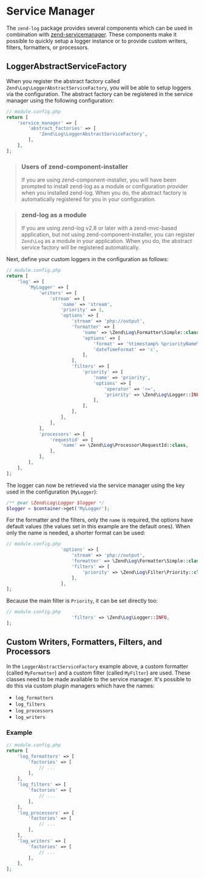 # Service Manager

The `zend-log` package provides several components which can be used in
combination with [zend-servicemanager](https://docs.zendframework.com/zend-servicemanager).
These components make it possible to quickly setup a logger instance or to
provide custom writers, filters, formatters, or processors.

## LoggerAbstractServiceFactory

When you register the abstract factory called `Zend\Log\LoggerAbstractServiceFactory`,
you will be able to setup loggers via the configuration. The abstract factory can be
registered in the service manager using the following configuration:

```php
// module.config.php
return [
    'service_manager' => [
        'abstract_factories' => [
            'Zend\Log\LoggerAbstractServiceFactory',
        ],
    ],
];
```

> ### Users of zend-component-installer
>
> If you are using zend-component-installer, you will have been prompted to
> install zend-log as a module or configuration provider when you installed
> zend-log. When you do, the abstract factory is automatically registered
> for you in your configuration.

> ### zend-log as a module
>
> If you are using zend-log v2.8 or later with a zend-mvc-based application,
> but not using zend-component-installer, you can register `Zend\Log` as a
> module in your application. When you do, the abstract service factory
> will be registered automatically.

Next, define your custom loggers in the configuration as follows:

```php
// module.config.php
return [
    'log' => [
        'MyLogger' => [
            'writers' => [
                'stream' => [
                    'name' => 'stream',
                    'priority' => 1,
                    'options' => [
                        'stream' => 'php://output',
                        'formatter' => [
                            'name' => \Zend\Log\Formatter\Simple::class,
                            'options' => [
                                'format' => '%timestamp% %priorityName% (%priority%): %message% %extra%',
                                'dateTimeFormat' => 'c',
                            ],
                        ],
                        'filters' => [
                            'priority' => [
                                'name' => 'priority',
                                'options' => [
                                    'operator' => '<=',
                                    'priority' => \Zend\Log\Logger::INFO,
                                ],
                            ],
                        ],
                    ],
                ],
            ],
            'processors' => [
                'requestid' => [
                    'name' => \Zend\Log\Processor\RequestId::class,
                ],
            ],
        ],
    ],
];
```

The logger can now be retrieved via the service manager using the key used in
the configuration (`MyLogger`):

```php
/** @var \Zend\Log\Logger $logger */
$logger = $container->get('MyLogger');
```

For the formatter and the filters, only the `name` is required, the options have
default values (the values set in this example are the default ones). When only
the name is needed, a shorter format can be used:

```php
// module.config.php
                    'options' => [
                        'stream' => 'php://output',
                        'formatter' => \Zend\Log\Formatter\Simple::class,
                        'filters' => [
                            'priority' => \Zend\Log\Filter\Priority::class,
                        ],
                    ],
];
```

Because the main filter is `Priority`, it can be set directly too:

```php
// module.config.php
                        'filters' => \Zend\Log\Logger::INFO,
];
```

## Custom Writers, Formatters, Filters, and Processors

In the `LoggerAbstractServiceFactory` example above, a custom formatter (called
`MyFormatter`) and a custom filter (called `MyFilter`) are used. These classes
need to be made available to the service manager. It's possible to do this via
custom plugin managers which have the names:

- `log_formatters`
- `log_filters`
- `log_processors`
- `log_writers`

### Example

```php
// module.config.php
return [
    'log_formatters' => [
        'factories' => [
            // ...
        ],
    ],
    'log_filters' => [
        'factories' => [
            // ...
        ],
    ],
    'log_processors' => [
        'factories' => [
            // ...
        ],
    ],
    'log_writers' => [
        'factories' => [
            // ...
        ],
    ],
];
```
